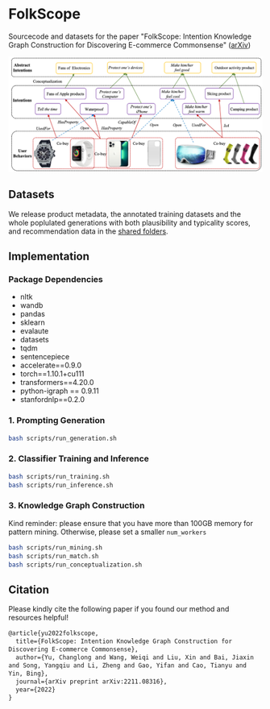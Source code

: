# FolkScope

Sourcecode and datasets for the paper "FolkScope: Intention Knowledge Graph Construction for Discovering E-commerce Commonsense" ([arXiv](https://arxiv.org/pdf/2211.08316.pdf))

![Overview](figure/folkscope.png)

## Datasets

We release product metadata, the annotated training datasets and the whole poplulated generations with both plausibility and typicality scores, and recommendation data in the [shared folders](https://hkustconnect-my.sharepoint.com/:f:/g/personal/cyuaq_connect_ust_hk/EhLWuDJtP5pPgPH27i5Oq1oBxfc0wDIqFxpvJhdPcdt9hA?e=6JROlg).


## Implementation

### Package Dependencies

* nltk
* wandb
* pandas
* sklearn
* evalaute
* datasets
* tqdm
* sentencepiece
* accelerate==0.9.0
* torch==1.10.1+cu111
* transformers==4.20.0
* python-igraph == 0.9.11
* stanfordnlp==0.2.0


### 1. Prompting Generation

```bash
bash scripts/run_generation.sh
```

### 2. Classifier Training and Inference
```bash
bash scripts/run_training.sh
bash scripts/run_inference.sh
```

### 3. Knowledge Graph Construction
Kind reminder: please ensure that you have more than 100GB memory for pattern mining. Otherwise, please set a smaller `num_workers`
```bash
bash scripts/run_mining.sh
bash scripts/run_match.sh
bash scripts/run_conceptualization.sh
```

## Citation

Please kindly cite the following paper if you found our method and resources helpful!

```
@article{yu2022folkscope,
  title={FolkScope: Intention Knowledge Graph Construction for Discovering E-commerce Commonsense},
  author={Yu, Changlong and Wang, Weiqi and Liu, Xin and Bai, Jiaxin and Song, Yangqiu and Li, Zheng and Gao, Yifan and Cao, Tianyu and Yin, Bing},
  journal={arXiv preprint arXiv:2211.08316},
  year={2022}
}
```

